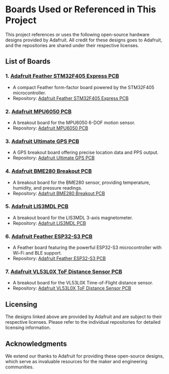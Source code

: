 # Boards Used or Referenced in This Project

This project references or uses the following open-source hardware designs provided by Adafruit. All credit for these designs goes to Adafruit, and the repositories are shared under their respective licenses.

## List of Boards

### 1. [Adafruit Feather STM32F405 Express PCB](https://github.com/adafruit/Adafruit-Feather-STM32F405-Express-PCB)
- A compact Feather form-factor board powered by the STM32F405 microcontroller.
- Repository: [Adafruit Feather STM32F405 Express PCB](https://github.com/adafruit/Adafruit-Feather-STM32F405-Express-PCB)

### 2. [Adafruit MPU6050 PCB](https://github.com/adafruit/Adafruit-MPU6050-PCB)
- A breakout board for the MPU6050 6-DOF motion sensor.
- Repository: [Adafruit MPU6050 PCB](https://github.com/adafruit/Adafruit-MPU6050-PCB)

### 3. [Adafruit Ultimate GPS PCB](https://github.com/adafruit/Adafruit-Ultimate-GPS)
- A GPS breakout board offering precise location data and PPS output.
- Repository: [Adafruit Ultimate GPS PCB](https://github.com/adafruit/Adafruit-Ultimate-GPS)

### 4. [Adafruit BME280 Breakout PCB](https://github.com/adafruit/Adafruit-BME280-Breakout-PCB)
- A breakout board for the BME280 sensor, providing temperature, humidity, and pressure readings.
- Repository: [Adafruit BME280 Breakout PCB](https://github.com/adafruit/Adafruit-BME280-Breakout-PCB)

### 5. [Adafruit LIS3MDL PCB](https://github.com/adafruit/Adafruit-LIS3MDL-PCB)
- A breakout board for the LIS3MDL 3-axis magnetometer.
- Repository: [Adafruit LIS3MDL PCB](https://github.com/adafruit/Adafruit-LIS3MDL-PCB)

### 6. [Adafruit Feather ESP32-S3 PCB](https://github.com/adafruit/Adafruit-Feather-ESP32-S3-PCB)
- A Feather board featuring the powerful ESP32-S3 microcontroller with Wi-Fi and BLE support.
- Repository: [Adafruit Feather ESP32-S3 PCB](https://github.com/adafruit/Adafruit-Feather-ESP32-S3-PCB)

### 7. [Adafruit VL53L0X ToF Distance Sensor PCB](https://github.com/adafruit/Adafruit-VL53L0X-ToF-Distance-Sensor-PCB)
- A breakout board for the VL53L0X Time-of-Flight distance sensor.
- Repository: [Adafruit VL53L0X ToF Distance Sensor PCB](https://github.com/adafruit/Adafruit-VL53L0X-ToF-Distance-Sensor-PCB)

## Licensing

The designs linked above are provided by Adafruit and are subject to their respective licenses. Please refer to the individual repositories for detailed licensing information.

## Acknowledgments

We extend our thanks to Adafruit for providing these open-source designs, which serve as invaluable resources for the maker and engineering communities.
